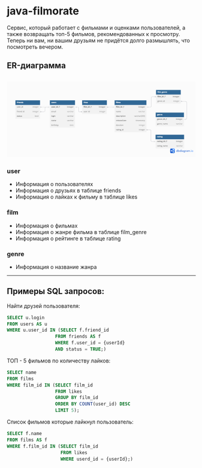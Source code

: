 # java-filmorate

Cервис, который работает с фильмами и оценками пользователей, а также возвращать топ-5 фильмов, рекомендованных к просмотру. Теперь ни вам, ни вашим друзьям не придётся долго размышлять, что посмотреть вечером.

## ER-диаграмма

![filmorate ER](/assets/images/er.png)
---
### user
- Информация о пользователях
- Информация о друзьях в таблице friends
- Информация о лайках к фильму в таблице likes

### film
- Информация о фильмах
- Информация о жанре фильма в таблице film_genre
- Информация о рейтинге в таблице rating

### genre
- Информация о название жанра

---

## Примеры SQL запросов:

Найти друзей пользователя:
```sql
SELECT u.login
FROM users AS u
WHERE u.user_id IN (SELECT f.friend_id
                  FROM friends AS f
                  WHERE f.user_id = {userId} 
                  AND status = TRUE;)
```


ТОП - 5 фильмов по количеству лайков:

```sql
SELECT name
FROM films
WHERE film_id IN (SELECT film_id
                  FROM likes
                  GROUP BY film_id
                  ORDER BY COUNT(user_id) DESC
                  LIMIT 5);
```

Список фильмов которые лайкнул пользователь:

```sql
SELECT f.name
FROM films AS f
WHERE f.film_id IN (SELECT film_id
                    FROM likes 
                    WHERE userd_id = {userId};)
```
